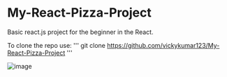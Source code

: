 # My-React-Pizza-Project
Basic react.js project for the beginner in the React.

To clone the repo use:
'''
git clone https://github.com/vickykumar123/My-React-Pizza-Project
'''

![image](https://github.com/vickykumar123/My-React-Pizza-Project/assets/41174782/b24238be-91ce-430a-87dc-2b0e4b8ebfb1)
